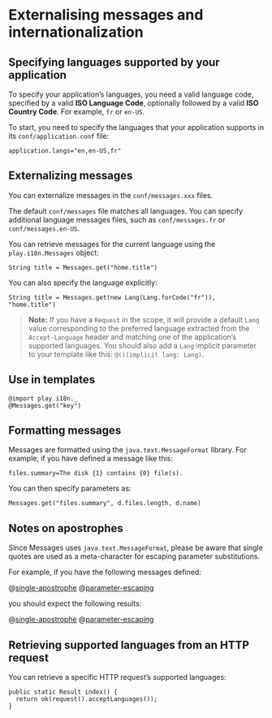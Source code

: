 <!--- Copyright (C) 2009-2015 Typesafe Inc. <http://www.typesafe.com> -->
# Externalising messages and internationalization

## Specifying languages supported by your application

To specify your application’s languages, you need a valid language code, specified by a valid **ISO Language Code**, optionally followed by a valid **ISO Country Code**. For example, `fr` or `en-US`.

To start, you need to specify the languages that your application supports in its `conf/application.conf` file:

```
application.langs="en,en-US,fr"
```

## Externalizing messages

You can externalize messages in the `conf/messages.xxx` files. 

The default `conf/messages` file matches all languages. You can specify additional language messages files, such as `conf/messages.fr` or `conf/messages.en-US`.

You can retrieve messages for the current language using the `play.i18n.Messages` object:

```
String title = Messages.get("home.title")
```

You can also specify the language explicitly:

```
String title = Messages.get(new Lang(Lang.forCode("fr")), "home.title")
```

> **Note:** If you have a `Request` in the scope, it will provide a default `Lang` value corresponding to the preferred language extracted from the `Accept-Language` header and matching one of the application’s supported languages. You should also add a `Lang` implicit parameter to your template like this: `@()(implicit lang: Lang)`.

## Use in templates
```
@import play.i18n._
@Messages.get("key")
```
## Formatting messages

Messages are formatted using the `java.text.MessageFormat` library. For example, if you have defined a message like this:

```
files.summary=The disk {1} contains {0} file(s).
```

You can then specify parameters as:

```
Messages.get("files.summary", d.files.length, d.name)
```

## Notes on apostrophes

Since Messages uses `java.text.MessageFormat`, please be aware that single quotes are used as a meta-character for escaping parameter substitutions.

For example, if you have the following messages defined:

@[single-apostrophe](code/javaguide/i18n/messages)
@[parameter-escaping](code/javaguide/i18n/messages)

you should expect the following results:

@[single-apostrophe](code/javaguide/i18n/JavaI18N.java)
@[parameter-escaping](code/javaguide/i18n/JavaI18N.java)

## Retrieving supported languages from an HTTP request

You can retrieve a specific HTTP request’s supported languages:

```
public static Result index() {
  return ok(request().acceptLanguages());
}
```
